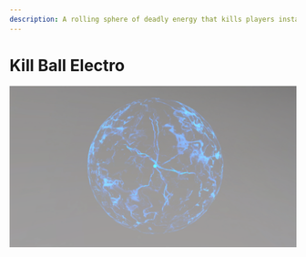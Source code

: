 ```yaml
---
description: A rolling sphere of deadly energy that kills players instantly.
---
```


# Kill Ball Electro

![Kill Ball Electro](../../../.gitbook/assets/images/objects/gameplay/volumes/kill-ball-electro.png)
